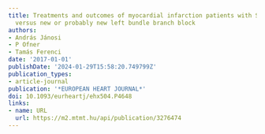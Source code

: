 ```yaml
---
title: Treatments and outcomes of myocardial infarction patients with ST elevation
  versus new or probably new left bundle branch block
authors:
- András Jánosi
- P Ofner
- Tamás Ferenci
date: '2017-01-01'
publishDate: '2024-01-29T15:58:20.749799Z'
publication_types:
- article-journal
publication: '*EUROPEAN HEART JOURNAL*'
doi: 10.1093/eurheartj/ehx504.P4648
links:
- name: URL
  url: https://m2.mtmt.hu/api/publication/3276474
---
```

